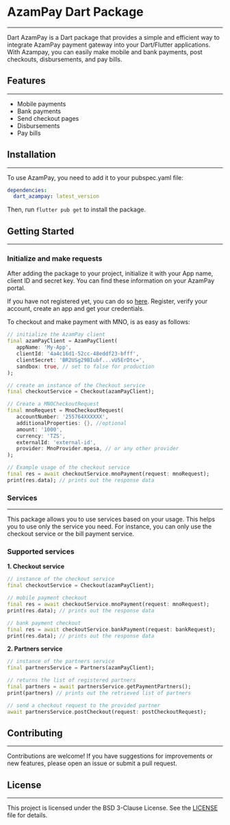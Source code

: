 # AzamPay Dart Package
___

Dart AzamPay is a Dart package that provides a simple and efficient way to integrate AzamPay payment gateway into your Dart/Flutter applications. With Azampay, you can easily make mobile and bank payments, post checkouts, disbursements, and pay bills.

## Features
___

- Mobile payments
- Bank payments
- Send checkout pages
- Disbursements
- Pay bills

## Installation
___

To use AzamPay, you need to add it to your pubspec.yaml file:

```yaml
dependencies:
  dart_azampay: latest_version
```

Then, run `flutter pub get` to install the package.

## Getting Started
___

### Initialize and make requests

After adding the package to your project, initialize it with your App name, client ID and secret key. You can find these information on your AzamPay portal.

If you have not registered yet, you can do so [here](https://developers.azampay.co.tz/). Register, verify your account, create an app and get your credentials.

To checkout and make payment with MNO, is as easy as follows:

```dart
// initialize the AzamPay client
final azamPayClient = AzamPayClient(
   appName: 'My-App',
   clientId: '4a4c16d1-52cc-48eddf23-bfff',
   clientSecret: 'BR2USg29BIubf...vU5ErDtc=',
   sandbox: true, // set to false for production
);

// create an instance of the Checkout service
final checkoutService = Checkout(azamPayClient);

// Create a MNOCheckoutRequest
final mnoRequest = MnoCheckoutRequest(
   accountNumber: '255764XXXXXX',
   additionalProperties: {}, //optional
   amount: '1000',
   currency: 'TZS',
   externalId: 'external-id',
   provider: MnoProvider.mpesa, // or any other provider
);

// Example usage of the checkout service
final res = await checkoutService.mnoPayment(request: mnoRequest);
print(res.data); // prints out the response data

```

### Services
___

This package allows you to use services based on your usage. This helps you to use only the service you need. For instance, you can only use the checkout service or the bill payment service. 

### Supported services

**1. Checkout service**

```dart
// instance of the checkout service
final checkoutService = Checkout(azamPayClient);

// mobile payment checkout
final res = await checkoutService.mnoPayment(request: mnoRequest);
print(res.data); // prints out the response data

// bank payment checkout
final res = await checkoutService.bankPayment(request: bankRequest);
print(res.data); // prints out the response data
```

**2. Partners service**

```dart
// instance of the partners service
final partnersService = Partners(azamPayClient);

// returns the list of registered partners
final partners = await partnersService.getPaymentPartners();
print(partners) // prints out the retrieved list of partners

// send a checkout request to the provided partner
await partnersService.postCheckout(request: postCheckoutRequest);
```

## Contributing
___

Contributions are welcome! If you have suggestions for improvements or new features, please open an issue or submit a pull request.

## License
___

This project is licensed under the BSD 3-Clause License. See the [LICENSE](LICENSE) file for details.

